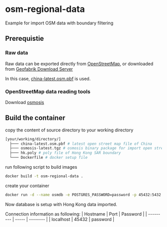 # osm-regional-data

Example for import OSM data with boundary filtering

## Prerequistie

### Raw data

Raw data can be exported directly from [OpenStreetMap](https://www.openstreetmap.org/#map=10/22.1664/114.3938), or downloaded from [Geofabrik Download Server](https://download.geofabrik.de/)

In this case, [china-latest.osm.pbf](https://download.geofabrik.de/asia/china-latest.osm.pbf) is used.

### OpenStreetMap data reading tools

Download [osmosis](https://github.com/openstreetmap/osmosis/releases/latest)

## Build the container

copy the content of source directory to your working directory

```sh
[your/working/directory/]
  ├─── china-latest.osm.pbf # latest open street map file of China
  ├─── osmosis-latest.tgz # osmosis binary package for import open street map data file
  ├─── hk.poly # poly file of Hong Kong SAR boundary
  └─── Dockerfile # docker setup file
```

run following script to build images

```sh
docker build -t osm-regional-data .
```

create your container

```sh
docker run -d --name osmdb -e POSTGRES_PASSWORD=password -p 45432:5432 osm-regional-data
```

Now database is setup with Hong Kong data imported.

Connection information as following:
| Hostname  | Port  | Password |
| --------- | ----- | -------- |
| localhost | 45432 | password |
